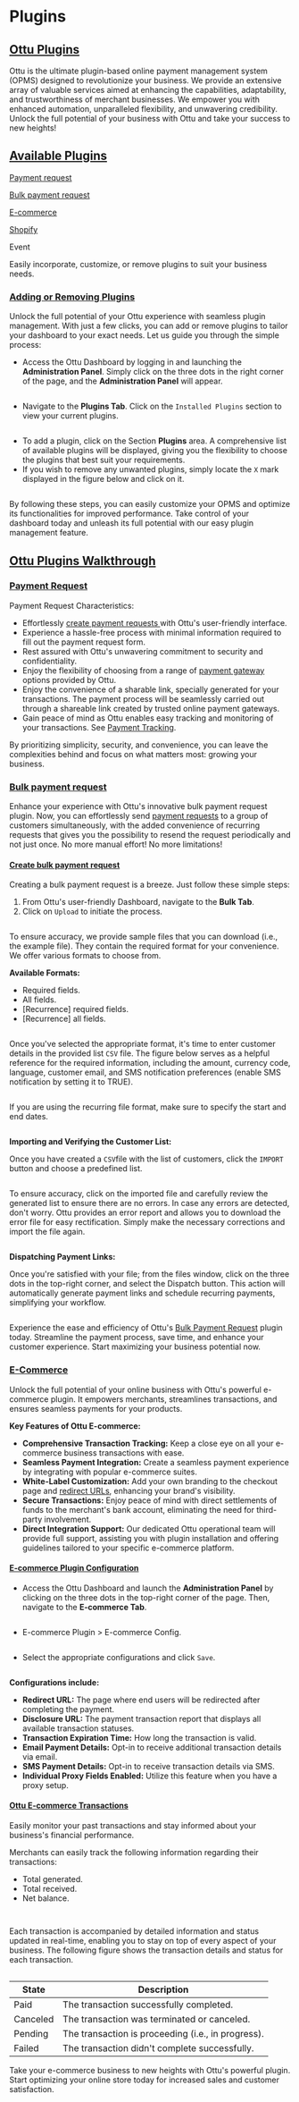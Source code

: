 # Plugins

## [Ottu Plugins](./#ottu-plugins)

Ottu is the ultimate plugin-based online payment management system (OPMS) designed to revolutionize your business. We provide an extensive array of valuable services aimed at enhancing the capabilities, adaptability, and trustworthiness of merchant businesses. We empower you with enhanced automation, unparalleled flexibility, and unwavering credibility. Unlock the full potential of your business with Ottu and take your success to new heights!

## [Available Plugins](./#available-plugins)

[Payment request](./#payment-request)

[Bulk payment request](./#bulk-payment-request)

[E-commerce](./#e-commerce)

[Shopify](../integration.md#shopify-plugin)

Event

Easily incorporate, customize, or remove plugins to suit your business needs.

### [Adding or Removing Plugins](./#adding-or-removing-plugins)

Unlock the full potential of your Ottu experience with seamless plugin management. With just a few clicks, you can add or remove plugins to tailor your dashboard to your exact needs. Let us guide you through the simple process:

* Access the Ottu Dashboard by logging in and launching the **Administration Panel**. Simply click on the three dots in the right corner of the page, and the **Administration Panel** will appear.

<figure><img src="https://lh3.googleusercontent.com/LMJT_8gSqz7vdc1X2iI04XMzpl3OLkpyd0GYJfwnPr-uYWzfrc86uVfcx1fQkXhDzBRGhJ-wMUwiJHG05hmm7jtXB3yc0WBF6AnVXLFnLlGYpGRucHX_cEbYGtihY_OU9agh82wzQBM3dk8VkM1X8gk" alt=""><figcaption></figcaption></figure>

* Navigate to the **Plugins Tab**. Click on the `Installed Plugins` section to view your current plugins.

<figure><img src="https://lh6.googleusercontent.com/lNNDHeuOrbDgbKa_yyPjIi7v_3CMq1RQDBmt_FPTfWWHSUxAv_tY9Abp1nTBgioBdicC_s0IVoq4PfCVEI8CC54-EXnFJWLqt0gF-QUsBeadPU45j1Vls59cjOOWZMLRVLAxNK9fvqhwn9DfUZM4plQ" alt=""><figcaption></figcaption></figure>

* To add a plugin, click on the Section **Plugins** area. A comprehensive list of available plugins will be displayed, giving you the flexibility to choose the plugins that best suit your requirements.
* If you wish to remove any unwanted plugins, simply locate the `X` mark displayed in the figure below and click on it.

<figure><img src="https://lh5.googleusercontent.com/qK31xDfjmqY_1-6q5YOTce8_K_UQKxthncLlzkr1pO1eU9mebG9qefFlrN09MfueTnkd52-iq9VQ-4cNmpbCGfHEdqeb9eOSgo2AWUCaIWiVfAjgRfgrqX2z418Q09gyyhcEQB4-Xl5F_s1dXkBA4xs" alt=""><figcaption></figcaption></figure>

By following these steps, you can easily customize your OPMS and optimize its functionalities for improved performance. Take control of your dashboard today and unleash its full potential with our easy plugin management feature.

## [Ottu Plugins Walkthrough](./#ottu-plugins-walkthrough)

### [Payment Request](./#payment-request)

Payment Request Characteristics:

* Effortlessly [create payment requests ](../../#creating-payment-request)with Ottu's user-friendly interface.
* Experience a hassle-free process with minimal information required to fill out the payment request form.
* Rest assured with Ottu's unwavering commitment to security and confidentiality.
* Enjoy the flexibility of choosing from a range of [payment gateway](../payment-gateway.md) options provided by Ottu.
* Enjoy the convenience of a sharable link, specially generated for your transactions. The payment process will be seamlessly carried out through a shareable link created by trusted online payment gateways.
* Gain peace of mind as Ottu enables easy tracking and monitoring of your transactions. See [Payment Tracking](../payment-tracking.md).

By prioritizing simplicity, security, and convenience, you can leave the complexities behind and focus on what matters most: growing your business.

### [Bulk payment request](./#bulk-payment-request)

Enhance your experience with Ottu's innovative bulk payment request plugin. Now, you can effortlessly send [payment requests](./#payment-request) to a group of customers simultaneously, with the added convenience of recurring requests that gives you the possibility to resend the request periodically and not just once. No more manual effort! No more limitations!

#### [**Create bulk payment request**](./#create-bulk-payment-request)

Creating a bulk payment request is a breeze. Just follow these simple steps:

1. From Ottu's user-friendly Dashboard, navigate to the **Bulk Tab**.
2. Click on `Upload` to initiate the process.

<figure><img src="https://lh4.googleusercontent.com/rxtcyKxTW4jOUW2Y50Lxz3DASSV2_wY7n7ctjXKUJr1Khd5tGhCev-4ONLjl847P7OIBD66auJ9-KRvKWxgCv1ok1dvntGnSY4cvLbd92iCzOQbMDukHi-mIQHT4v-ATDy7D-U1qiK7r8s-QzecbM5Y" alt=""><figcaption></figcaption></figure>

To ensure accuracy, we provide sample files that you can download (i.e., the example file). They contain the required format for your convenience. We offer various formats to choose from.

**Available Formats:**

* Required fields.
* All fields.
* \[Recurrence] required fields.
* \[Recurrence] all fields.

<figure><img src="https://lh3.googleusercontent.com/fQCZGQ2-IOooGkaC8O8ODa7Ie2K1gJ45-M7cDIydwNQC3-wVfIGKJUP1COoWOffFZRhOaXBpyMKc38O_PcQy6ML6jPzuP2IPOdY0nu1qVjSqsxM_ml7vir7TDXswWR-uWJwQsFbpCsZTCbWRXXCLjrw" alt=""><figcaption></figcaption></figure>

Once you've selected the appropriate format, it's time to enter customer details in the provided list `CSV` file. The figure below serves as a helpful reference for the required information, including the amount, currency code, language, customer email, and SMS notification preferences (enable SMS notification by setting it to TRUE).

<figure><img src="https://lh3.googleusercontent.com/llecx_Z2bPXb1dZNxXucLiJm9BrD7ryhV6tvGsIBfg_buIvBBCz89uK-IcgYIGMBJKZAnVLG7eWw9-Aq-Y68t5ifr4KRb_c3rmKQy2tqpBG2xJ45vgIvmZ4CsTbNBzAaiUXackWd2EH-l-f-gAxlR4k" alt=""><figcaption></figcaption></figure>

If you are using the recurring file format, make sure to specify the start and end dates.

<figure><img src="https://lh3.googleusercontent.com/L7GOFVuFG0qz_jeAM_RWR5PW9wTNdmAPCu03E-fGTIk8UNcmJmjc5d76cOzvIwqFA3_h6qfy3A9CwCpWFcxrAatW_W23M33HijZuqS74XW8lPzl8YyYRzUkvgGbGSUOOMCW7LGD-Bwz4lfjlKcbazAw" alt=""><figcaption></figcaption></figure>

**Importing and Verifying the Customer List:**

Once you have created a `CSV`file with the list of customers, click the `IMPORT` button and choose a predefined list.

<figure><img src="https://lh3.googleusercontent.com/QCDnfe3bu_tChEg81kl1sU6nXSi_jTSQrZk9ruiFGN0g4H8tyAAr37C2w5vRzIIe_kUd2tKqLx6eRu-_sA5lQX-LprLCFyJrOP28KF5QJZH_7-WCy5RHq3atljrEoKyjtbnFWbxnPABgmQUsslLSXpU" alt=""><figcaption></figcaption></figure>

To ensure accuracy, click on the imported file and carefully review the generated list to ensure there are no errors. In case any errors are detected, don't worry. Ottu provides an error report and allows you to download the error file for easy rectification. Simply make the necessary corrections and import the file again.

<figure><img src="https://lh3.googleusercontent.com/IOtAnWElxZaryW0NuxK1-7GIoe3VSvQPjji07FyzPRv22uqw6lGTvJOlTbgcneiH4wwdByqeNoeOG5gCkTolFu60RjtXHdjgJ9uwGJUW8DE2ReO-fHAkfno0y1dCM0Ku7GgJgCxdtYRUsoFTrRafJZQ" alt=""><figcaption></figcaption></figure>

**Dispatching Payment Links:**

Once you're satisfied with your file; from the files window, click on the three dots in the top-right corner, and select the Dispatch button. This action will automatically generate payment links and schedule recurring payments, simplifying your workflow.

<figure><img src="https://lh5.googleusercontent.com/qRwDfjeLeU0pGrbE5xCCZeaKhXXORg9-AXNEG6JaOYAgNi6vyG60RdgYLJzXsXOksFWG5V4JX8QLHZ1xlKh8qQbdpqVaXKBEeY35VfglMAWNlJrZ5jLaNlFWotims1BhSm0JwPspx_Wu2qU10BVyVkM" alt=""><figcaption></figcaption></figure>

Experience the ease and efficiency of Ottu's [Bulk Payment Request](./#bulk-payment-request) plugin today. Streamline the payment process, save time, and enhance your customer experience. Start maximizing your business potential now.

### [E-Commerce](./#e-commerce)

Unlock the full potential of your online business with Ottu's powerful e-commerce plugin. It empowers merchants, streamlines transactions, and ensures seamless payments for your products.

**Key Features of Ottu E-commerce:**

* **Comprehensive Transaction Tracking:** Keep a close eye on all your e-commerce business transactions with ease.
* **Seamless Payment Integration:** Create a seamless payment experience by integrating with popular e-commerce suites.
* **White-Label Customization:** Add your own branding to the checkout page and [redirect URLs](../../developer/checkout-api.md#redirect\_url-string-optional), enhancing your brand's visibility.
* **Secure Transactions:** Enjoy peace of mind with direct settlements of funds to the merchant's bank account, eliminating the need for third-party involvement.
* **Direct Integration Support:** Our dedicated Ottu operational team will provide full support, assisting you with plugin installation and offering guidelines tailored to your specific e-commerce platform.

#### [**E-commerce Plugin Configuration**](./#e-commerce-plugin-configuration)

* Access the Ottu Dashboard and launch the **Administration Panel** by clicking on the three dots in the top-right corner of the page. Then, navigate to the **E-commerce Tab**.

<figure><img src="https://lh4.googleusercontent.com/hMwY1CHqpAWRZZRCoNCc0jAkSZ6ObvmJGKVgyWxEcYrSAsDppHIWduCgJYt5BkuQ_cIZj4uV2sAwymPKq5YC54RulTBd1MGMo1jSqcK3acSS200Uz61xFWM9mhbmEPJkQG-CfiGKSRCyFsPbntk3AI4" alt=""><figcaption></figcaption></figure>

* E-commerce Plugin > E-commerce Config.

<figure><img src="https://lh3.googleusercontent.com/QqlZEiL3ABH37xpb3p1lRG40m5xa-ea0t-yUeMOHWKly7c7t4WDWGjb30ZGv4NbqPQvYX6TwLHOss06Qxjms3fyvJjLhlJYzQntqtFr5WRJUk0vNlI0EVLNdfx24XpA3jyQ1K3ImP1LkBr3L3oj5oz4" alt=""><figcaption></figcaption></figure>

* Select the appropriate configurations and click `Save`.

<figure><img src="https://lh3.googleusercontent.com/FKMlUnd9CB8wybJdAJpRinPHj-jAtF48I3HITDbigragspir_wWseT40eIbjFbR5TbfN6EfXpQceU2Sf99UbwXGizXQSgcvuLBGiydo1ag_8V2RJdutrThnSxPiUhNZyrwBmSwnHHT1_u57hy2HL21o" alt=""><figcaption></figcaption></figure>

**Configurations include:**

* **Redirect URL:** The page where end users will be redirected after completing the payment.
* **Disclosure URL:** The payment transaction report that displays all available transaction statuses.&#x20;
* **Transaction Expiration Time:** How long the transaction is valid.
* **Email Payment Details:** Opt-in to receive additional transaction details via email.
* **SMS Payment Details:** Opt-in to receive transaction details via SMS.
* **Individual Proxy Fields Enabled:** Utilize this feature when you have a proxy setup.

#### [**Ottu E-commerce Transactions**](./#ottu-e-commerce-transactions)

Easily monitor your past transactions and stay informed about your business's financial performance.

Merchants can easily track the following information regarding their transactions:

* Total generated.
* Total received.
* Net balance.

<figure><img src="https://lh4.googleusercontent.com/dP62MaBDiLUtNM9fwGog71dV3mRD7ij4hxO6WuzhyNgqKFKJk0hbvbj5V0eCmRu4fwWNOFltcUxl7WMUmmCTfZOQWc53IbLiHaVawuCBmDi9XXOQMnjPQl6Hleo88_IakJXE3Hs_yOC5VKKLSCh9wvc" alt=""><figcaption></figcaption></figure>

<figure><img src="https://lh3.googleusercontent.com/8B87VlEncgVpFQTlRKy1ijo6U_odJCuktll1CvRRI2vEzBD5HH6vZ4r2B1pvEdFIcsgq1TFkHZ_e1fY0DyI63kCH7sVnG1YSnW8ZYAwHzbNeP7fL8APj7VeYzJqDULbILwfmn80ghiq3UayX-boJErs" alt=""><figcaption></figcaption></figure>

Each transaction is accompanied by detailed information and status updated in real-time, enabling you to stay on top of every aspect of your business. The following figure shows the transaction details and status for each transaction.

<figure><img src="https://lh5.googleusercontent.com/-YKMtg9ok8yzvhJ_e2IHKyRrrKOlDaVi15XyNkcvHXMVLWG6oN0dWKHW-VZtOscTBIqXSFLL6PEh8DDH65dV7loJshfsbWeCWx2ibZXOi_vo4g7TGBtZtxGlE0IatsbW6aB2v0-uNYcMpiW4wh8pZw0" alt=""><figcaption></figcaption></figure>

| State    | Description                                        |
| -------- | -------------------------------------------------- |
| Paid     | The transaction successfully completed.            |
| Canceled | The transaction was terminated or canceled.        |
| Pending  | The transaction is proceeding (i.e., in progress). |
| Failed   | The transaction didn't complete successfully.      |

Take your e-commerce business to new heights with Ottu's powerful plugin. Start optimizing your online store today for increased sales and customer satisfaction.

